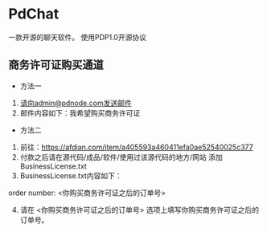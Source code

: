 # PdChat
一款开源的聊天软件。
使用PDP1.0开源协议
## 商务许可证购买通道

- 方法一

1. 请向admin@pdnode.com发送邮件
2. 邮件内容如下：我希望购买商务许可证

- 方法二

1. 前往：https://afdian.com/item/a405593a460411efa0ae52540025c377
2. 付款之后请在源代码/成品/软件/使用过该源代码的地方/网站 添加 BusinessLicense.txt
3. BusinessLicense.txt内容如下：
   
order number: <你购买商务许可证之后的订单号>

4. 请在 <你购买商务许可证之后的订单号> 选项上填写你购买商务许可证之后的订单号。
